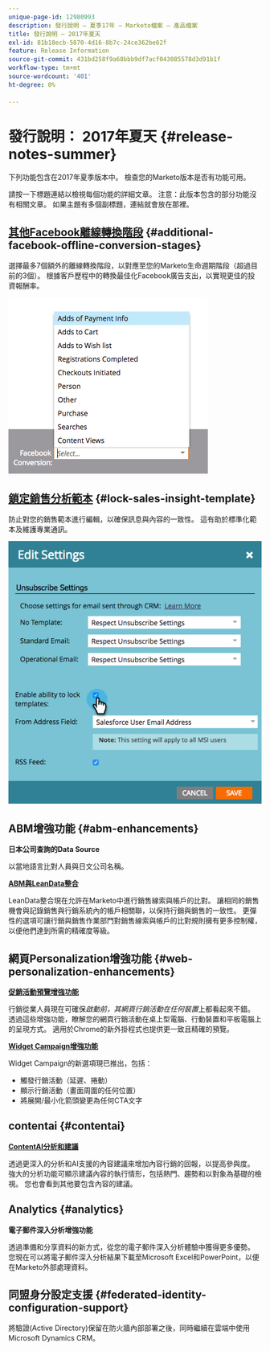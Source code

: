 ```yaml
---
unique-page-id: 12980993
description: 發行說明 — 夏季17年 — Marketo檔案 — 產品檔案
title: 發行說明 — 2017年夏天
exl-id: 81b18ecb-5870-4d16-8b7c-24ce362be62f
feature: Release Information
source-git-commit: 431bd258f9a68bbb9df7acf043085578d3d91b1f
workflow-type: tm+mt
source-wordcount: '401'
ht-degree: 0%

---
```


# 發行說明： 2017年夏天 {#release-notes-summer}

下列功能包含在2017年夏季版本中。 檢查您的Marketo版本是否有功能可用。

請按一下標題連結以檢視每個功能的詳細文章。 注意：此版本包含的部分功能沒有相關文章。 如果主題有多個副標題，連結就會放在那裡。

## [其他Facebook離線轉換階段](/help/marketo/product-docs/demand-generation/facebook/set-up-facebook-offline-conversions.md) {#additional-facebook-offline-conversion-stages}

選擇最多7個額外的離線轉換階段，以對應至您的Marketo生命週期階段（超過目前的3個）。 根據客戶歷程中的轉換最佳化Facebook廣告支出，以實現更佳的投資報酬率。

![](assets/image2017-8-24-15-3a23-3a31.png)

## [鎖定銷售分析範本](/help/marketo/product-docs/marketo-sales-insight/msi-for-salesforce/features/actions-in-the-msi-panel/send-marketo-email/lock-sales-template.md) {#lock-sales-insight-template}

防止對您的銷售範本進行編輯，以確保訊息與內容的一致性。 這有助於標準化範本及維護專業通訊。

![](assets/image2017-10-9-10-3a1-3a56.png)

## ABM增強功能 {#abm-enhancements}

**日本公司查詢的Data Source**

以當地語言比對人員與日文公司名稱。

**[ABM與LeanData整合](https://docs.marketo.com/x/pKmt)**

LeanData整合現在允許在Marketo中進行銷售線索與帳戶的比對。 讓相同的銷售機會與記錄銷售與行銷系統內的帳戶相關聯，以保持行銷與銷售的一致性。 更彈性的選項可讓行銷與銷售作業部門對銷售線索與帳戶的比對規則擁有更多控制權，以便他們達到所需的精確度等級。

## 網頁Personalization增強功能 {#web-personalization-enhancements}

**[促銷活動預覽增強功能](/help/marketo/product-docs/web-personalization/working-with-web-campaigns/preview-and-test-a-web-campaign.md)**

行銷從業人員現在可確保&#x200B;*啟動前，其網頁行銷活動在任何裝置*&#x200B;上都看起來不錯。 透過這些增強功能，瞭解您的網頁行銷活動在桌上型電腦、行動裝置和平板電腦上的呈現方式。 適用於Chrome的新外掛程式也提供更一致且精確的預覽。

**[Widget Campaign增強功能](/help/marketo/product-docs/web-personalization/working-with-web-campaigns/create-a-new-widget-web-campaign.md)**

Widget Campaign的新選項現已推出，包括：

* 觸發行銷活動（延遲、捲動）
* 顯示行銷活動（畫面周圍的任何位置）
* 將展開/最小化箭頭變更為任何CTA文字

## contentai {#contentai}

**[ContentAI分析和建議](/help/marketo/product-docs/predictive-content/predictive-content-analytics-overview.md)**

透過更深入的分析和AI支援的內容建議來增加內容行銷的回報，以提高參與度。 強大的分析功能可顯示建議內容的執行情形，包括熱門、趨勢和以對象為基礎的檢視。 您也會看到其他要包含內容的建議。

## Analytics {#analytics}

**電子郵件深入分析增強功能**

透過準備和分享資料的新方式，從您的電子郵件深入分析體驗中獲得更多優勢。 您現在可以將電子郵件深入分析結果下載至Microsoft Excel和PowerPoint，以便在Marketo外部處理資料。

## 同盟身分設定支援 {#federated-identity-configuration-support}

將驗證(Active Directory)保留在防火牆內部部署之後，同時繼續在雲端中使用Microsoft Dynamics CRM。
